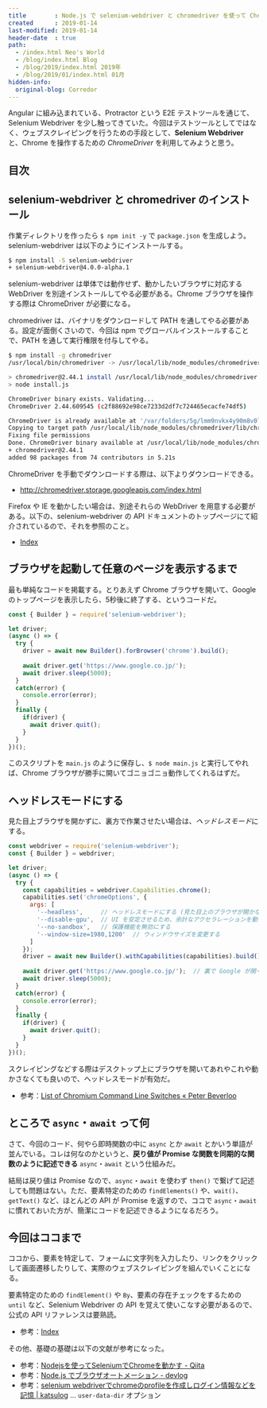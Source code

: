 ```yaml
---
title        : Node.js で selenium-webdriver と chromedriver を使って Chrome ブラウザを自動操作してみる
created      : 2019-01-14
last-modified: 2019-01-14
header-date  : true
path:
  - /index.html Neo's World
  - /blog/index.html Blog
  - /blog/2019/index.html 2019年
  - /blog/2019/01/index.html 01月
hidden-info:
  original-blog: Corredor
---
```


Angular に組み込まれている、Protractor という E2E テストツールを通じて、Selenium Webdriver を少し触ってきていた。今回はテストツールとしてではなく、ウェブスクレイピングを行うための手段として、**Selenium Webdriver** と、Chrome を操作するための *ChromeDriver* を利用してみようと思う。

## 目次

## selenium-webdriver と chromedriver のインストール

作業ディレクトリを作ったら `$ npm init -y` で `package.json` を生成しよう。selenium-webdriver は以下のようにインストールする。

```bash
$ npm install -S selenium-webdriver
+ selenium-webdriver@4.0.0-alpha.1
```

selenium-webdriver は単体では動作せず、動かしたいブラウザに対応する WebDriver を別途インストールしてやる必要がある。Chrome ブラウザを操作する際は ChromeDriver が必要になる。

chromedriver は、バイナリをダウンロードして PATH を通してやる必要がある。設定が面倒くさいので、今回は npm でグローバルインストールすることで、PATH を通して実行権限を付与してやる。

```bash
$ npm install -g chromedriver
/usr/local/bin/chromedriver -> /usr/local/lib/node_modules/chromedriver/bin/chromedriver

> chromedriver@2.44.1 install /usr/local/lib/node_modules/chromedriver
> node install.js

ChromeDriver binary exists. Validating...
ChromeDriver 2.44.609545 (c2f88692e98ce7233d2df7c724465ecacfe74df5)

ChromeDriver is already available at '/var/folders/5g/lmm9nvkx4y90m8v0lc2_vw0c0000gp/T/chromedriver/chromedriver'.
Copying to target path /usr/local/lib/node_modules/chromedriver/lib/chromedriver
Fixing file permissions
Done. ChromeDriver binary available at /usr/local/lib/node_modules/chromedriver/lib/chromedriver/chromedriver
+ chromedriver@2.44.1
added 98 packages from 74 contributors in 5.21s
```

ChromeDriver を手動でダウンロードする際は、以下よりダウンロードできる。

- <http://chromedriver.storage.googleapis.com/index.html>

Firefox や IE を動かしたい場合は、別途それらの WebDriver を用意する必要がある。以下の、selenium-webdriver の API ドキュメントのトップページにて紹介されているので、それを参照のこと。

- [Index](https://seleniumhq.github.io/selenium/docs/api/javascript/index.html)

## ブラウザを起動して任意のページを表示するまで

最も単純なコードを掲載する。とりあえず Chrome ブラウザを開いて、Google のトップページを表示したら、5秒後に終了する、というコードだ。

```javascript
const { Builder } = require('selenium-webdriver');

let driver;
(async () => {
  try {
    driver = await new Builder().forBrowser('chrome').build();
    
    await driver.get('https://www.google.co.jp/');
    await driver.sleep(5000);
  }
  catch(error) {
    console.error(error);
  }
  finally {
    if(driver) {
      await driver.quit();
    }
  }
})();
```

このスクリプトを `main.js` のように保存し、`$ node main.js` と実行してやれば、Chrome ブラウザが勝手に開いてゴニョゴニョ動作してくれるはずだ。

## ヘッドレスモードにする

見た目上ブラウザを開かずに、裏方で作業させたい場合は、*ヘッドレスモード*にする。

```javascript
const webdriver = require('selenium-webdriver');
const { Builder } = webdriver;

let driver;
(async () => {
  try {
    const capabilities = webdriver.Capabilities.chrome();
    capabilities.set('chromeOptions', {
      args: [
        '--headless',     // ヘッドレスモードにする (見た目上のブラウザが開かなくなる)
        '--disable-gpu',  // UI を安定させるため、余計なアクセラレーションを動作させないようにする
        '--no-sandbox',   // 保護機能を無効にする
        '--window-size=1980,1200'  // ウィンドウサイズを変更する
      ]
    });
    driver = await new Builder().withCapabilities(capabilities).build();
    
    await driver.get('https://www.google.co.jp/');  // 裏で Google が開くものの、実行中に画面上では確認できない
    await driver.sleep(5000);
  }
  catch(error) {
    console.error(error);
  }
  finally {
    if(driver) {
      await driver.quit();
    }
  }
})();
```

スクレイピングなどする際はデスクトップ上にブラウザを開いてあれやこれや動かさなくても良いので、ヘッドレスモードが有効だ。

- 参考：[List of Chromium Command Line Switches « Peter Beverloo](https://peter.sh/experiments/chromium-command-line-switches/)

## ところで `async`・`await` って何

さて、今回のコード、何やら即時関数の中に `async` とか `await` とかいう単語が並んでいる。コレは何なのかというと、**戻り値が Promise な関数を同期的な関数のように記述できる** `async`・`await` という仕組みだ。

結局は戻り値は Promise なので、`async`・`await` を使わず `then()` で繋げて記述しても問題はない。ただ、要素特定のための `findElements()` や、`wait()`、`getText()` など、ほとんどの API が Promise を返すので、ココで `async`・`await` に慣れておいた方が、簡潔にコードを記述できるようになるだろう。

## 今回はココまで

ココから、要素を特定して、フォームに文字列を入力したり、リンクをクリックして画面遷移したりして、実際のウェブスクレイピングを組んでいくことになる。

要素特定のための `findElement()` や `By`、要素の存在チェックをするための `until` など、Selenium Webdriver の API を覚えて使いこなす必要があるので、公式の API リファレンスは要熟読。

- 参考：[Index](https://seleniumhq.github.io/selenium/docs/api/javascript/index.html)

その他、基礎の基礎は以下の文献が参考になった。

- 参考：[Nodejsを使ってSeleniumでChromeを動かす - Qiita](https://qiita.com/tonio0720/items/70c13ad304154d95e4bc)
- 参考：[Node.js でブラウザオートメーション - devlog](https://nkgr.hatenablog.com/entry/2018/05/21/231251)
- 参考：[selenium webdriverでchromeのprofileを作成しログイン情報などを記憶 | katsulog](http://katsulog.tech/create-an-arbitrary-chrome-profile-with-selenium-webdriver-and-store-login-information-etc/) … `user-data-dir` オプション
